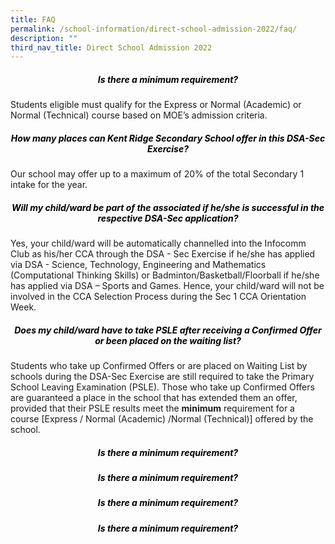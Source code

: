 ```yaml
---
title: FAQ
permalink: /school-information/direct-school-admission-2022/faq/
description: ""
third_nav_title: Direct School Admission 2022
---
```

<h5 style="color:black" align="center">Is there a minimum requirement?</h5>

Students eligible must qualify for the Express or Normal (Academic) or Normal (Technical) course based on MOE’s admission criteria.

<h5 style="color:black" align="center">How many places can Kent Ridge Secondary School offer in this DSA-Sec Exercise?</h5>

Our school may offer up to a maximum of 20% of the total Secondary 1 intake for the year.

<h5 style="color:black" align="center">Will my child/ward be part of the associated if he/she is successful in the respective DSA-Sec application?</h5>

Yes, your child/ward will be automatically channelled into the Infocomm Club as his/her CCA through the DSA - Sec Exercise if he/she has applied via DSA - Science, Technology, Engineering and Mathematics (Computational Thinking Skills) or Badminton/Basketball/Floorball if he/she has applied via DSA – Sports and Games. Hence, your child/ward will not be involved in the CCA Selection Process during the Sec 1 CCA Orientation Week.

<h5 style="color:black" align="center">Does my child/ward have to take PSLE after receiving a Confirmed Offer or been placed on the waiting list?</h5>

Students who take up Confirmed Offers or are placed on Waiting List by schools during the DSA-Sec Exercise are still required to take the Primary School Leaving Examination (PSLE). Those who take up Confirmed Offers are guaranteed a place in the school that has extended them an offer, provided that their PSLE results meet the **minimum** requirement for a course \[Express / Normal (Academic) /Normal (Technical)\] offered by the school.

<h5 style="color:black" align="center">Is there a minimum requirement?</h5>

<h5 style="color:black" align="center">Is there a minimum requirement?</h5>

<h5 style="color:black" align="center">Is there a minimum requirement?</h5>

<h5 style="color:black" align="center">Is there a minimum requirement?</h5>